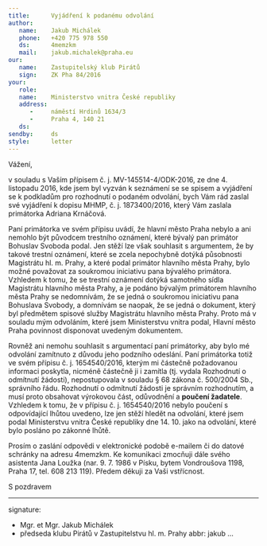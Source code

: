 ```yaml
---
title:      Vyjádření k podanému odvolání
author:
   name:    Jakub Michálek
   phone:   +420 775 978 550
   ds:      4memzkm
   mail:    jakub.michalek@praha.eu
our:
   name:    Zastupitelský klub Pirátů
   sign:    ZK Pha 84/2016
your:
   role:    
   name:    Ministerstvo vnitra České republiky
   address:
      -     náměstí Hrdinů 1634/3
      -     Praha 4, 140 21
   ds:      
sendby:     ds
style:      letter
---
```


Vážení,

v souladu s Vaším přípisem č. j. MV-145514-4/ODK-2016, ze dne 4. listopadu 2016, kde jsem byl vyzván k seznámení se se spisem a vyjádření se k podkladům pro rozhodnutí o podaném odvolání, bych Vám rád zaslal své vyjádření k dopisu MHMP, č. j. 1873400/2016, který Vám zaslala primátorka Adriana Krnáčová. 

Paní primátorka ve svém přípisu uvádí, že hlavní město Praha nebylo a ani nemohlo být původcem trestního oznámení, které bývalý pan primátor Bohuslav Svoboda podal. Jen stěží lze však souhlasit s argumentem, že by takové trestní oznámení, které se zcela nepochybně dotýká působnosti Magistrátu hl. m. Prahy, a které podal primátor hlavního města Prahy, bylo možné považovat za soukromou iniciativu pana bývalého primátora. Vzhledem k tomu, že se trestní oznámení dotýká samotného sídla Magistrátu hlavního města Prahy, a je podáno bývalým primátorem hlavního města Prahy se nedomnívám, že se jedná o soukromou iniciativu pana Bohuslava Svobody, a domnívám se naopak, že se jedná o dokument, který byl předmětem spisové služby Magistrátu hlavního města Prahy. Proto má v souladu mým odvoláním, které jsem Ministerstvu vnitra podal, Hlavní město Praha povinnost disponovat uvedeným dokumentem.

Rovněž ani nemohu souhlasit s argumentací paní primátorky, aby bylo mé odvolání zamítnuto z důvodu jeho podzního odeslání. Paní primátorka totiž ve svém přípisu č. j. 1654540/2016, kterým mi částečně požadovanou informaci poskytla, nicméně částečně ji i zamítla (tj. vydala Rozhodnutí o odmítnutí žádosti), nepostupovala v souladu § 68 zákona č. 500/2004 Sb., správního řádu. Rozhodnutí o odmítnutí žádosti je správním rozhodnutím, a musí proto obsahovat výrokovou část, odůvodnění a **poučení žadatele**. Vzhledem k tomu, že v přípisu č. j. 1654540/2016 nebylo poučení s odpovídající lhůtou uvedeno, lze jen stěží hledět na odvolání, které jsem podal Ministerstvu vnitra České republiky dne 14. 10. jako na odvolání, které bylo posláno po zákonné lhůtě. 

Prosím o zaslání odpovědi v elektronické podobě e-mailem či do datové schránky na adresu 4memzkm. Ke komunikaci zmocňuji dále svého asistenta Jana Loužka (nar. 9. 7. 1986 v Písku, bytem Vondroušova 1198, Praha 17, tel. 608 213 119). Předem děkuji za Vaši vstřícnost. 

S pozdravem

---
signature: 
  - Mgr. et Mgr. Jakub Michálek
  - předseda klubu Pirátů v Zastupitelstvu hl. m. Prahy
abbr:       jakub
...
